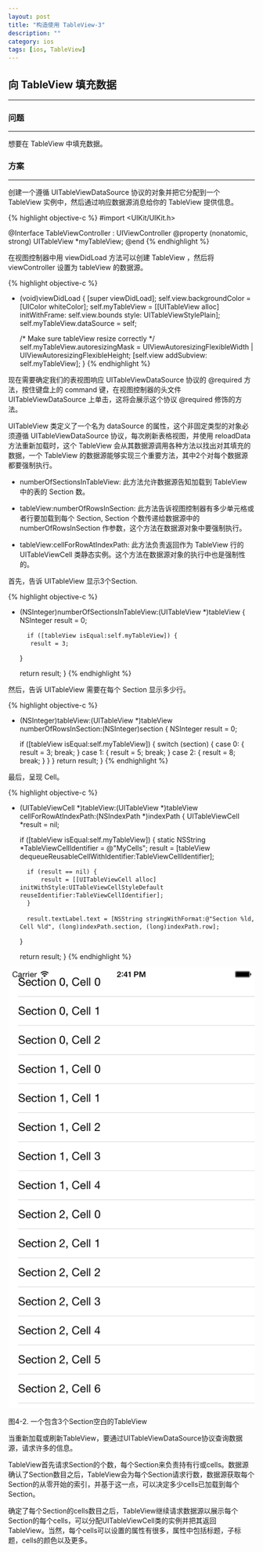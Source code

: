 ```yaml
---
layout: post
title: "构造使用 TableView-3"
description: ""
category: ios
tags: [ios, TableView]
---
```



## 向 TableView 填充数据
---

### 问题
---

想要在 TableView 中填充数据。

### 方案
---

创建一个遵循 UITableViewDataSource 协议的对象并把它分配到一个 TableView 实例中，然后通过响应数据源消息给你的 TableView 提供信息。

{% highlight objective-c %}
#import <UIKit/UIKit.h>

@Interface TableViewController : UIViewController <UITableViewDataSource>
@property (nonatomic, strong) UITableView *myTableView;
@end
{% endhighlight %}

在视图控制器中用 viewDidLoad 方法可以创建 TableView ，然后将 viewController 设置为 tableView 的数据源。

{% highlight objective-c %}
- (void)viewDidLoad {
	[super viewDidLoad];
	self.view.backgroundColor = [UIColor whiteColor];
	self.myTableView = [[UITableView alloc] initWithFrame: self.view.bounds
		style: UITableViewStylePlain];
	self.myTableView.dataSource = self;
	
	/* Make sure tableView resize correctly */
	self.myTableView.autoresizingMask = UIViewAutoresizingFlexibleWidth | UIViewAutoresizingFlexibleHeight;
	[self.view addSubview: self.myTableView];
}
{% endhighlight %}

现在需要确定我们的表视图响应 UITableViewDataSource 协议的 @required 方法，按住键盘上的 command 键，在视图控制器的头文件 UITableViewDataSource 上单击，这将会展示这个协议 @required 修饰的方法。

UITableView 类定义了一个名为 dataSource 的属性，这个非固定类型的对象必须遵循 UITableViewDataSource 协议，每次刷新表格视图，并使用 reloadData 方法重新加载时，这个 TableView 会从其数据源调用各种方法以找出对其填充的数据，一个 TableView 的数据源能够实现三个重要方法，其中2个对每个数据源都要强制执行。

* numberOfSectionsInTableView:
此方法允许数据源告知加载到 TableView 中的表的 Section 数。

* tableView:numberOfRowsInSection:
此方法告诉视图控制器有多少单元格或者行要加载到每个 Section, Section 个数传递给数据源中的 numberOfRowsInSection 作参数，这个方法在数据源对象中要强制执行。

* tableView:cellForRowAtIndexPath:
此方法负责返回作为 TableView 行的 UITableViewCell 类静态实例。这个方法在数据源对象的执行中也是强制性的。

首先，告诉 UITableView 显示3个Section.

{% highlight objective-c %}
- (NSInteger)numberOfSectionsInTableView:(UITableView *)tableView {
     	NSInteger result = 0;
         
     	if ([tableView isEqual:self.myTableView]) {
	     result = 3;
 	}

	return result;
}
{% endhighlight %}

然后，告诉 UITableView 需要在每个 Section 显示多少行。

{% highlight objective-c %}
- (NSInteger)tableView:(UITableView *)tableView numberOfRowsInSection:(NSInteger)section {
	NSInteger result = 0;

	if ([tableView isEqual:self.myTableView]) {
		switch (section) {
			case 0: {
				result = 3;
				break;
			}
			case 1: {
				result = 5;
				break;
			}
			case 2: {
				result = 8;
				break;
			}
		}
	}
	return result;
}
{% endhighlight %}

最后，呈现 Cell。

{% highlight objective-c %}
- (UITableViewCell *)tableView:(UITableView *)tableView cellForRowAtIndexPath:(NSIndexPath *)indexPath {
	UITableViewCell *result = nil;

	if ([tableView isEqual:self.myTableView]) {
		static NSString *TableViewCellIdentifier = @"MyCells";
		result = [tableView dequeueReusableCellWithIdentifier:TableViewCellIdentifier];

		if (result == nil) {
			result = [[UITableViewCell alloc] initWithStyle:UITableViewCellStyleDefault reuseIdentifier:TableViewCellIdentifier];
		}

		result.textLabel.text = [NSString stringWithFormat:@"Section %ld, Cell %ld", (long)indexPath.section, (long)indexPath.row];
	}

	return result;
}
{% endhighlight %}

![TableView-2](/assets/img/ios/TableView-2.png)

图4-2. 一个包含3个Section空白的TableView

当重新加载或刷新TableView，要通过UITableViewDataSource协议查询数据源，请求许多的信息。

TableView首先请求Section的个数，每个Section来负责持有行或cells。数据源确认了Section数目之后，TableView会为每个Section请求行数，数据源获取每个Section的从零开始的索引，并基于这一点，可以决定多少cells已加载到每个Section。

确定了每个Section的cells数目之后，TableView继续请求数据源以展示每个Section的每个cells，可以分配UITableViewCell类的实例并把其返回TableView。当然，每个cells可以设置的属性有很多，属性中包括标题，子标题，cells的颜色以及更多。
